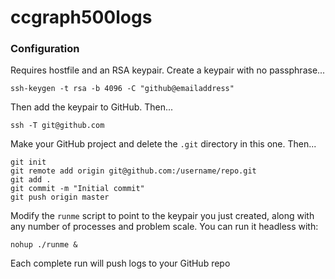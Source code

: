 # ccgraph500logs

### Configuration

Requires hostfile and an RSA keypair. Create a keypair with no passphrase...

```
ssh-keygen -t rsa -b 4096 -C "github@emailaddress"
```

Then add the keypair to GitHub. Then...

```
ssh -T git@github.com
```

Make your GitHub project and delete the `.git` directory in this one. Then...

```
git init
git remote add origin git@github.com:/username/repo.git
git add .
git commit -m "Initial commit"
git push origin master
```

Modify the `runme` script to point to the keypair you just created, along with any number of processes and problem scale. You can run it headless with:

```
nohup ./runme &
```

Each complete run will push logs to your GitHub repo
